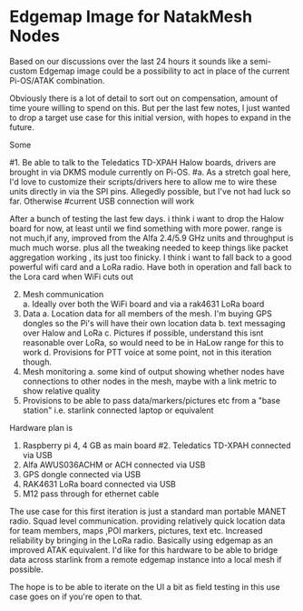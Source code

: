 # Edgemap Image for NatakMesh Nodes

Based on our discussions over the last 24 hours it sounds like a semi-custom Edgemap image could be a possibility to act in place of the current Pi-OS/ATAK combination.

Obviously there is a lot of detail to sort out on compensation, amount of time youre willing to spend on this. But per the last few notes, I just wanted to drop a target use case for this initial version, with hopes to expand in the future.

Some 

#1. Be able to talk to the Teledatics TD-XPAH Halow boards, drivers are brought in via DKMS module currently on Pi-OS. 
    #a. As a stretch goal here, I'd love to customize their scripts/drivers here to allow me to wire these units directly in via the SPI pins. Allegedly possible, but I've not had luck so far. Otherwise #current USB connection will work

After a bunch of testing the last few days. i think i want to drop the Halow board for now, at least until we find something with more power. range is not much,if any, improved from the 
Alfa 2.4/5.9 GHz units and throughput is much much worse. plus all the tweaking needed to keep things like packet aggregation working , its just too finicky. I think i want to fall back to
a good powerful wifi card and a LoRa radio. Have both in operation and fall back to the Lora card when WiFi cuts out 

2. Mesh communication   
    a. Ideally over both the WiFi board and via a rak4631 LoRa board
3. Data
    a. Location data for all members of the mesh. I'm buying GPS dongles so the Pi's will have their own location data
    b. text messaging over Halow and LoRa
    c. Pictures if possible, understand this isnt reasonable over LoRa, so would need to be in HaLow range for this to work
    d. Provisions for PTT voice at some point, not in this iteration though.
4. Mesh monitoring
    a. some kind of output showing whether nodes have connections to other nodes in the mesh, maybe with a link metric to show relative quality
5. Provisions to be able to pass data/markers/pictures etc from a "base station" i.e. starlink connected laptop or equivalent


Hardware plan is 
1. Raspberry pi 4, 4 GB as main board
#2. Teledatics TD-XPAH connected via USB
2. Alfa AWUS036ACHM or ACH connected via USB
3. GPS dongle connected via USB
4. RAK4631 LoRa board connected via USB
5. M12 pass through for ethernet cable

The use case for this first iteration is just a standard man portable MANET radio. Squad level communication. providing relatively quick location data for team members, maps ,POI markers, pictures, text etc. Increased reliability by bringing in the LoRa radio. Basically using edgemap as an improved ATAK equivalent. I'd like for this hardware to be able to bridge data across starlink from a remote edgemap instance into a local mesh if possible.

The hope is to be able to iterate on the UI a bit as field testing in this use case goes on if you're open to that.
